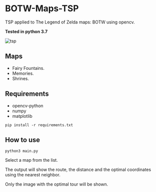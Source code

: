 # BOTW-Maps-TSP
TSP applied to The Legend of Zelda maps: BOTW using opencv.

**Tested in python 3.7**

![tsp](https://i.imgur.com/zAuvoO0.gif)

## Maps
- Fairy Fountains.
- Memories.
- Shrines.

## Requirements
- opencv-python
- numpy
- matplotlib

```
pip install -r requirements.txt
```

## How to use
```
python3 main.py
```
Select a map from the list.

The output will show the route, the distance and the optimal coordinates using the nearest neighbor.

Only the image with the optimal tour will be shown.
